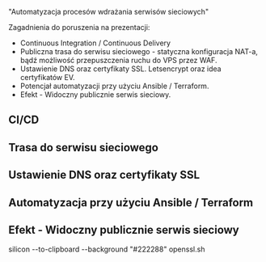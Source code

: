 "Automatyzacja procesów wdrażania serwisów sieciowych"

Zagadnienia do poruszenia na prezentacji:
- Continuous Integration / Continuous Delivery
- Publiczna trasa do serwisu sieciowego - statyczna konfiguracja NAT-a, bądź możliwość przepuszczenia ruchu do VPS przez WAF.
- Ustawienie DNS oraz certyfikaty SSL. Letsencrypt oraz idea certyfikatów EV.
- Potencjał automatyzacji przy użyciu Ansible / Terraform.
- Efekt - Widoczny publicznie serwis sieciowy.

## CI/CD

## Trasa do serwisu sieciowego

## Ustawienie DNS oraz certyfikaty SSL

## Automatyzacja przy użyciu Ansible / Terraform

## Efekt - Widoczny publicznie serwis sieciowy

silicon --to-clipboard --background "#222288" openssl.sh  